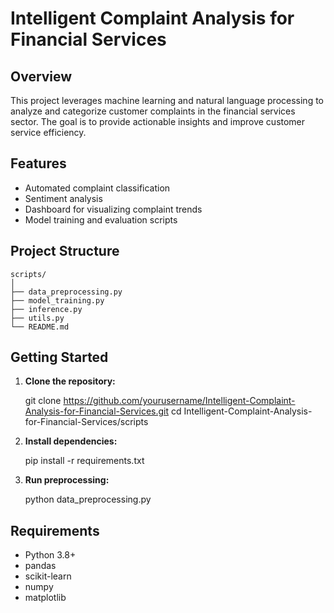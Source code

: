 # Intelligent Complaint Analysis for Financial Services
## Overview

This project leverages machine learning and natural language processing to analyze and categorize customer complaints in the financial services sector. The goal is to provide actionable insights and improve customer service efficiency.

## Features

- Automated complaint classification
- Sentiment analysis
- Dashboard for visualizing complaint trends
- Model training and evaluation scripts

## Project Structure

```
scripts/
│
├── data_preprocessing.py
├── model_training.py
├── inference.py
├── utils.py
└── README.md
```

## Getting Started

1. **Clone the repository:**
 
    git clone https://github.com/yourusername/Intelligent-Complaint-Analysis-for-Financial-Services.git
    cd Intelligent-Complaint-Analysis-for-Financial-Services/scripts


2. **Install dependencies:**
    
    pip install -r requirements.txt
  

3. **Run preprocessing:**
  
    python data_preprocessing.py
  



## Requirements

- Python 3.8+
- pandas
- scikit-learn
- numpy
- matplotlib

